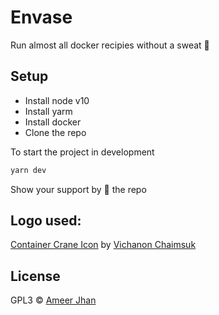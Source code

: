 # Envase

Run almost all docker recipies without a sweat 🎉

## Setup

- Install node v10
- Install yarm
- Install docker
- Clone the repo

To start the project in development

```sh
yarn dev
```

Show your support by 🌟 the repo

## Logo used:

[Container Crane Icon](https://iconscout.com/icons/container-crane) by [Vichanon Chaimsuk](https://iconscout.com/contributors/ferdizzimo)

## License

GPL3 © [Ameer Jhan](mailto:ameerjhanprof@gmail.com)
